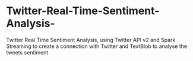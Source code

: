 # Twitter-Real-Time-Sentiment-Analysis-
Twitter Real Time Sentiment Analysis, using Twitter API v2 and Spark Streaming to create a connection with Twitter and TextBlob to analyse the tweets sentiment 
